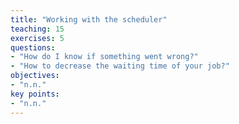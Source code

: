 ```yaml
---
title: "Working with the scheduler"
teaching: 15
exercises: 5
questions:
- "How do I know if something went wrong?"
- "How to decrease the waiting time of your job?"
objectives:
- "n.n."
key points:
- "n.n."
---
```

